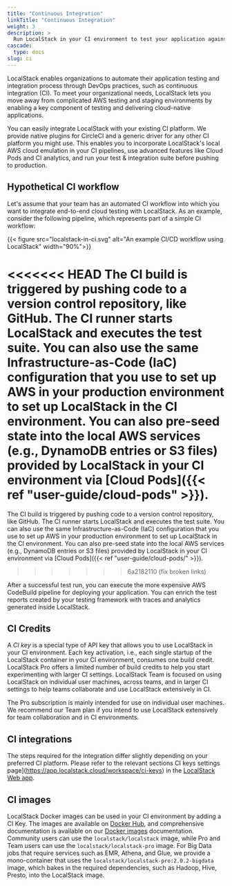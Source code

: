 ```yaml
---
title: "Continuous Integration"
linkTitle: "Continuous Integration"
weight: 3
description: >
  Run LocalStack in your CI environment to test your application against a high-fidelity cloud emulator
cascade:
  type: docs
slug: ci
---
```


LocalStack enables organizations to automate their application testing and integration process through DevOps practices, such as continuous integration (CI). To meet your organizational needs, LocalStack lets you move away from complicated AWS testing and staging environments by enabling a key component of testing and delivering cloud-native applications.

You can easily integrate LocalStack with your existing CI platform. We provide native plugins for CircleCI and a generic driver for any other CI platform you might use. This enables you to incorporate LocalStack's local AWS cloud emulation in your CI pipelines, use advanced features like Cloud Pods and CI analytics, and run your test & integration suite before pushing to production.

## Hypothetical CI workflow

Let's assume that your team has an automated CI workflow into which you want to integrate end-to-end cloud testing with LocalStack. As an example, consider the following pipeline, which represents part of a simple CI workflow:

{{< figure src="localstack-in-ci.svg" alt="An example CI/CD workflow using LocalStack" width="90%">}}

<<<<<<< HEAD
The CI build is triggered by pushing code to a version control repository, like GitHub. The CI runner starts LocalStack and executes the test suite. You can also use the same Infrastructure-as-Code (IaC) configuration that you use to set up AWS in your production environment to set up LocalStack in the CI environment. You can also pre-seed state into the local AWS services (e.g., DynamoDB entries or S3 files) provided by LocalStack in your CI environment via [Cloud Pods]({{< ref "user-guide/cloud-pods" >}}).
=======
The CI build is triggered by pushing code to a version control repository, like GitHub. The CI runner starts LocalStack and executes the test suite. You can also use the same Infrastructure-as-Code (IaC) configuration that you use to set up AWS in your production environment to set up LocalStack in the CI environment. You can also pre-seed state into the local AWS services (e.g., DynamoDB entries or S3 files) provided by LocalStack in your CI environment via [Cloud Pods]({{< ref "user-guide/cloud-pods/" >}}).
>>>>>>> 6a2182110 (fix broken links)

After a successful test run, you can execute the more expensive AWS CodeBuild pipeline for deploying your application. You can enrich the test reports created by your testing framework with traces and analytics generated inside LocalStack.

## CI Credits

A _CI key_ is a special type of API key that allows you to use LocalStack in your CI environment. Each key activation, i.e., each single startup of the LocalStack container in your CI environment, consumes one build credit. LocalStack Pro offers a limited number of build credits to help you start experimenting with larger CI settings. LocalStack Team is focused on using LocalStack on individual user machines, across teams, and in larger CI settings to help teams collaborate and use LocalStack extensively in CI.

The Pro subscription is mainly intended for use on individual user machines. We recommend our Team plan if you intend to use LocalStack extensively for team collaboration and in CI environments.

## CI integrations

The steps required for the integration differ slightly depending on your preferred CI platform. Please refer to the relevant sections CI keys settings page](https://app.localstack.cloud/workspace/ci-keys) in the [LocalStack Web app](https://app.localstack.cloud).

## CI images

LocalStack Docker images can be used in your CI environment by adding a CI Key. The images are available on [Docker Hub](https://hub.docker.com/r/localstack/localstack/tags), and comprehensive documentation is available on our [Docker images](https://docs.localstack.cloud/references/docker-images/) documentation. Community users can use the `localstack/localstack` image, while Pro and Team users can use the `localstack/localstack-pro` image. For Big Data jobs that require services such as EMR, Athena, and Glue, we provide a mono-container that uses the `localstack/localstack-pro:2.0.2-bigdata` image, which bakes in the required dependencies, such as Hadoop, Hive, Presto, into the LocalStack image.
